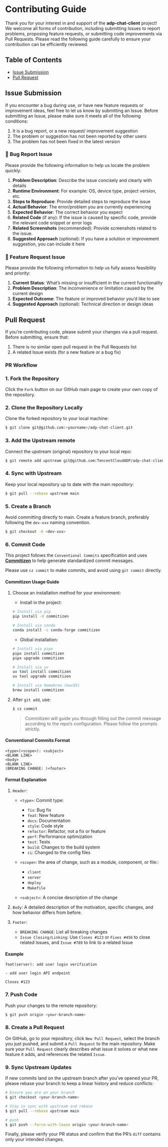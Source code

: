 # Contributing Guide

Thank you for your interest in and support of the **adp-chat-client** project! We welcome all forms of contribution, including submitting Issues to report problems, proposing feature requests, or submitting code improvements via Pull Requests. Please read the following guide carefully to ensure your contribution can be efficiently reviewed.

## Table of Contents

* [Issue Submission](#issue-submission)
* [Pull Request](#pull-request)

## Issue Submission

If you encounter a bug during use, or have new feature requests or improvement ideas, feel free to let us know by submitting an Issue. Before submitting an Issue, please make sure it meets all of the following conditions:

1. It is a bug report, or a new request/ improvement suggestion
2. The problem or suggestion has not been reported by other users
3. The problem has not been fixed in the latest version

### 🐛 Bug Report Issue

Please provide the following information to help us locate the problem quickly:

1. **Problem Description**: Describe the issue concisely and clearly with details
2. **Runtime Environment**: For example: OS, device type, project version, etc.
3. **Steps to Reproduce**: Provide detailed steps to reproduce the issue
4. **Actual Behavior**: The error/problem you are currently experiencing
5. **Expected Behavior**: The correct behavior you expect
6. **Related Code** (if any): If the issue is caused by specific code, provide the relevant code snippet or error logs
7. **Related Screenshots** (recommended): Provide screenshots related to the issue.
8. **Suggested Approach** (optional): If you have a solution or improvement suggestion, you can include it here

### 📝 Feature Request Issue

Please provide the following information to help us fully assess feasibility and priority:

1. **Current Status**: What’s missing or insufficient in the current functionality
2. **Problem Description**: The inconvenience or limitation caused by the current design
3. **Expected Outcome**: The feature or improved behavior you’d like to see
4. **Suggested Approach** (optional): Technical direction or design ideas

## Pull Request

If you’re contributing code, please submit your changes via a pull request. Before submitting, ensure that:

1. There is no similar open pull request in the Pull Requests list
2. A related Issue exists (for a new feature or a bug fix)

### PR Workflow

### 1. Fork the Repository

Click the `Fork` button on our GitHub main page to create your own copy of the repository.

### 2. Clone the Repository Locally

Clone the forked repository to your local machine:

```bash
$ git clone git@github.com:<yourname>/adp-chat-client.git
```

### 3. Add the Upstream remote

Connect the upstream (original) repository to your local repo:

```bash
$ git remote add upstream git@github.com:TencentCloudADP/adp-chat-client.git
```

### 4. Sync with Upstream

Keep your local repository up to date with the main repository:

```bash
$ git pull --rebase upstream main
```

### 5. Create a Branch

Avoid committing directly to main. Create a feature branch, preferably following the `dev-xxx` naming convention.

```bash
$ git checkout -b <dev-xxx>
```

### 6. Commit Code

This project follows the `Conventional Commits` specification and uses [**Commitizen**](https://commitizen-tools.github.io/commitizen/) to help generate standardized commit messages.

Please use `cz commit` to make commits, and avoid using `git commit` directly.

#### Commitizen Usage Guide

1. Choose an installation method for your environment:

   * Install in the project:

   ```bash
   # Install via pip
   pip install -U commitizen

   # Install via conda
   conda install -c conda-forge commitizen
   ```

   * Global installation:

   ```bash
   # Install via pipx
   pipx install commitizen
   pipx upgrade commitizen

   # Install via uv
   uv tool install commitizen
   uv tool upgrade commitizen

   # Install via Homebrew (macOS)
   brew install commitizen
   ```
2. After `git add`, use:

   ```bash
   $ cz commit
   ```

   > Commitizen will guide you through filling out the commit message according to the repo’s configuration. Please follow the prompts strictly.

#### Conventional Commits Format

```text
<type>(<scope>): <subject>
<BLANK LINE>
<body>
<BLANK LINE>
(BREAKING CHANGE: )<footer>
```

#### Format Explanation

1. `Header`:

   * `<type>`: Commit type:

     * `fix`: Bug fix
     * `feat`: New feature
     * `docs`: Documentation
     * `style`: Code style
     * `refactor`: Refactor, not a fix or feature
     * `perf`: Performance optimization
     * `test`: Tests
     * `build`: Changes to the build system
     * `ci`: Changed to the config files
   * `<scope>`: the area of change, such as a module, component, or file::
     * `client`
     * `server`
     * `deploy`
     * `Makefile`
   * `<subject>`: A concise description of the change
2. `Body`: A detailed description of the motivation, specific changes, and how behavior differs from before.
3. `Footer`:

   * `BREAKING CHANGE`: List all breaking changes
   * `Issue Closing/Linking`: Use `Closes #123` or `Fixes #456` to close related Issues, and `Issue #789` to link to a related Issue

#### Example

```text
feat(server): add user login verification

- add user login API endpoint

Closes #123
```

### 7. Push Code

Push your changes to the remote repository:

```bash
$ git push origin <your-branch-name>
```

### 8. Create a Pull Request

On GitHub, go to your repository, click `New Pull Request`, select the branch you just pushed, and submit a `Pull Request` to the main repository. Make sure your `Pull Request` clearly describes what issue it solves or what new feature it adds, and references the related `Issue`.

### 9. Sync Upstream Updates

If new commits land on the upstream branch after you’ve opened your PR, please rebase your branch to keep a linear history and reduce conflicts:

```bash
# Ensure you are on your branch
$ git checkout <your-branch-name>

# Stay in sync with upstream and rebase
$ git pull --rebase upstream main

# push
$ git push --force-with-lease origin <your-branch-name>
```

Finally, please verify your PR status and confirm that the PR’s `diff` contains only your intended changes.